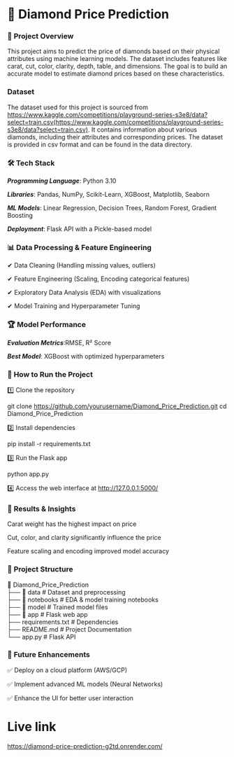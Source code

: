 # 💎 Diamond Price Prediction

### 📌 **Project Overview**

This project aims to predict the price of diamonds based on their physical attributes using machine learning models. The dataset includes features like carat, cut, color, clarity, depth, table, and dimensions. The goal is to build an accurate model to estimate diamond prices based on these characteristics.

### **Dataset**

The dataset used for this project is sourced from https://www.kaggle.com/competitions/playground-series-s3e8/data?select=train.csv(https://www.kaggle.com/competitions/playground-series-s3e8/data?select=train.csv). It contains information about various diamonds, including their attributes and corresponding prices. The dataset is provided in csv format and can be found in the data directory.

### 🛠️ **Tech Stack**

***Programming Language***: Python 3.10

***Libraries***: Pandas, NumPy, Scikit-Learn, XGBoost, Matplotlib, Seaborn

***ML Models***: Linear Regression, Decision Trees, Random Forest, Gradient Boosting

***Deployment***: Flask API with a Pickle-based model

### 📊 **Data Processing & Feature Engineering**

✔ Data Cleaning (Handling missing values, outliers)

✔ Feature Engineering (Scaling, Encoding categorical features)

✔ Exploratory Data Analysis (EDA) with visualizations

✔ Model Training and Hyperparameter Tuning

### 🏆 **Model Performance**

***Evaluation Metrics***:RMSE, R² Score

***Best Model***: XGBoost with optimized hyperparameters

### 🚀 **How to Run the Project**

1️⃣ Clone the repository

git clone https://github.com/yourusername/Diamond_Price_Prediction.git
cd Diamond_Price_Prediction

2️⃣ Install dependencies

pip install -r requirements.txt

3️⃣ Run the Flask app

python app.py

4️⃣ Access the web interface at http://127.0.0.1:5000/

### 📌 **Results & Insights**

Carat weight has the highest impact on price

Cut, color, and clarity significantly influence the price

Feature scaling and encoding improved model accuracy

### 📁 **Project Structure**

📂 Diamond_Price_Prediction  
 ├── 📂 data             # Dataset and preprocessing  
 ├── 📂 notebooks        # EDA & model training notebooks  
 ├── 📂 model            # Trained model files  
 ├── 📂 app              # Flask web app  
 ├── requirements.txt    # Dependencies  
 ├── README.md           # Project Documentation  
 └── app.py              # Flask API  
 
### 🎯 **Future Enhancements**

✅ Deploy on a cloud platform (AWS/GCP)

✅ Implement advanced ML models (Neural Networks)

✅ Enhance the UI for better user interaction

# Live link
https://diamond-price-prediction-g2td.onrender.com/
